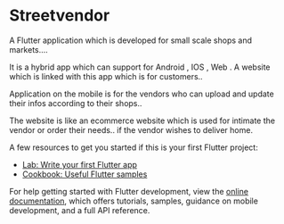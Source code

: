 # Streetvendor

A Flutter application which is developed for small scale shops and markets....

It is a hybrid app which can support for Android , IOS , Web .
A website which is linked with this app which is for customers..

Application on the mobile is for the vendors who can upload and update their infos according to their shops..

The website is like an ecommerce website which is used for intimate the vendor or order their needs.. if the vendor wishes to deliver home.

A few resources to get you started if this is your first Flutter project:

- [Lab: Write your first Flutter app](https://docs.flutter.dev/get-started/codelab)
- [Cookbook: Useful Flutter samples](https://docs.flutter.dev/cookbook)

For help getting started with Flutter development, view the
[online documentation](https://docs.flutter.dev/), which offers tutorials,
samples, guidance on mobile development, and a full API reference.
